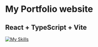 # My Portfolio website
## React + TypeScript + Vite
[![My Skills](https://skillicons.dev/icons?i=react,ts,vite&perline=10)](https://skillicons.dev)



